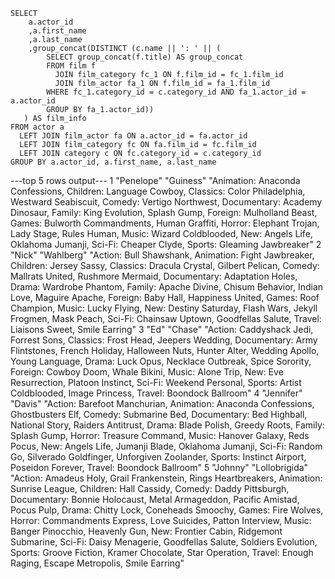 ```
SELECT 
	a.actor_id
	,a.first_name
	,a.last_name
	,group_concat(DISTINCT (c.name || ': ' || ( 
	    SELECT group_concat(f.title) AS group_concat
	    FROM film f
	      JOIN film_category fc_1 ON f.film_id = fc_1.film_id
	      JOIN film_actor fa_1 ON f.film_id = fa_1.film_id
	    WHERE fc_1.category_id = c.category_id AND fa_1.actor_id = a.actor_id
	    GROUP BY fa_1.actor_id))
   ) AS film_info
FROM actor a
  LEFT JOIN film_actor fa ON a.actor_id = fa.actor_id
  LEFT JOIN film_category fc ON fa.film_id = fc.film_id
  LEFT JOIN category c ON fc.category_id = c.category_id
GROUP BY a.actor_id, a.first_name, a.last_name
```
---top 5 rows output---
1	"Penelope"	"Guiness"		"Animation: Anaconda Confessions, Children: Language Cowboy, Classics: Color Philadelphia, Westward Seabiscuit, Comedy: Vertigo Northwest, Documentary: Academy Dinosaur, Family: King Evolution, Splash Gump, Foreign: Mulholland Beast, Games: Bulworth Commandments, Human Graffiti, Horror: Elephant Trojan, Lady Stage, Rules Human, Music: Wizard Coldblooded, New: Angels Life, Oklahoma Jumanji, Sci-Fi: Cheaper Clyde, Sports: Gleaming Jawbreaker"
2	"Nick"	    "Wahlberg"      "Action: Bull Shawshank, Animation: Fight Jawbreaker, Children: Jersey Sassy, Classics: Dracula Crystal, Gilbert Pelican, Comedy: Mallrats United, Rushmore Mermaid, Documentary: Adaptation Holes, Drama: Wardrobe Phantom, Family: Apache Divine, Chisum Behavior, Indian Love, Maguire Apache, Foreign: Baby Hall, Happiness United, Games: Roof Champion, Music: Lucky Flying, New: Destiny Saturday, Flash Wars, Jekyll Frogmen, Mask Peach, Sci-Fi: Chainsaw Uptown, Goodfellas Salute, Travel: Liaisons Sweet, Smile Earring"
3	"Ed"	    "Chase"    	    "Action: Caddyshack Jedi, Forrest Sons, Classics: Frost Head, Jeepers Wedding, Documentary: Army Flintstones, French Holiday, Halloween Nuts, Hunter Alter, Wedding Apollo, Young Language, Drama: Luck Opus, Necklace Outbreak, Spice Sorority, Foreign: Cowboy Doom, Whale Bikini, Music: Alone Trip, New: Eve Resurrection, Platoon Instinct, Sci-Fi: Weekend Personal, Sports: Artist Coldblooded, Image Princess, Travel: Boondock Ballroom"
4	"Jennifer"  "Davis"	        "Action: Barefoot Manchurian, Animation: Anaconda Confessions, Ghostbusters Elf, Comedy: Submarine Bed, Documentary: Bed Highball, National Story, Raiders Antitrust, Drama: Blade Polish, Greedy Roots, Family: Splash Gump, Horror: Treasure Command, Music: Hanover Galaxy, Reds Pocus, New: Angels Life, Jumanji Blade, Oklahoma Jumanji, Sci-Fi: Random Go, Silverado Goldfinger, Unforgiven Zoolander, Sports: Instinct Airport, Poseidon Forever, Travel: Boondock Ballroom"
5	"Johnny"    "Lollobrigida"	"Action: Amadeus Holy, Grail Frankenstein, Rings Heartbreakers, Animation: Sunrise League, Children: Hall Cassidy, Comedy: Daddy Pittsburgh, Documentary: Bonnie Holocaust, Metal Armageddon, Pacific Amistad, Pocus Pulp, Drama: Chitty Lock, Coneheads Smoochy, Games: Fire Wolves, Horror: Commandments Express, Love Suicides, Patton Interview, Music: Banger Pinocchio, Heavenly Gun, New: Frontier Cabin, Ridgemont Submarine, Sci-Fi: Daisy Menagerie, Goodfellas Salute, Soldiers Evolution, Sports: Groove Fiction, Kramer Chocolate, Star Operation, Travel: Enough Raging, Escape Metropolis, Smile Earring"
